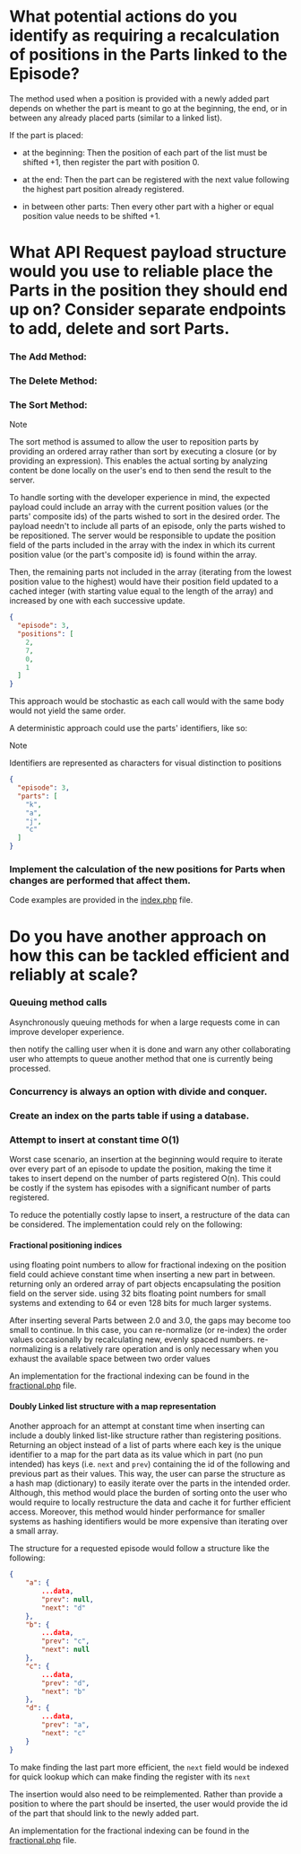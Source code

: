 # What potential actions do you identify as requiring a recalculation of positions in the Parts linked to the Episode?

The method used when a position is provided with a newly added part depends on whether the part is meant to go at the beginning, the end, or in between any already placed parts (similar to a linked list).

If the part is placed:

* at the beginning: Then the position of each part of the list must be shifted +1, then register the part with position 0.

* at the end: Then the part can be registered with the next value following the highest part position already registered.

* in between other parts: Then every other part with a higher or equal position value needs to be shifted +1.

# What API Request payload structure would you use to reliable place the Parts in the position they should end up on? Consider separate endpoints to add, delete and sort Parts.

### The Add Method:

### The Delete Method:

### The Sort Method:

> [!NOTE] 
> The sort method is assumed to allow the user to reposition parts by providing
> an ordered array rather than sort by executing a closure (or by providing an
> expression). This enables the actual sorting by analyzing content be done
> locally on the user's end to then send the result to the server.

To handle sorting with the developer experience in mind, the expected payload could include an array with the current position values (or the parts' composite ids) of the parts wished to sort in the desired order. The payload needn't to include all parts of an episode, only the parts wished to be repositioned. The server would be responsible to update the position field of the parts included in the array with the index in which its current position value (or the part's composite id) is found within the array.

Then, the remaining parts not included in the array (iterating from the lowest position value to the highest) would have their position field updated to a cached integer (with starting value equal to the length of the array) and increased by one with each successive update.

```JSON
{
  "episode": 3,
  "positions": [
    2,
    7,
    0,
    1
  ]
}
```

This approach would be stochastic as each call would with the same body would not yield the same order.

A deterministic approach could use the parts' identifiers, like so:

> [!NOTE]  
> Identifiers are represented as characters for visual distinction to positions

```JSON
{
  "episode": 3,
  "parts": [
    "k",
    "a",
    "j",
    "c"
  ]
}
```

### Implement the calculation of the new positions for Parts when changes are performed that affect them.

Code examples are provided in the [index.php](./index.php) file.

# Do you have another approach on how this can be tackled efficient and reliably at scale?

### Queuing method calls 

Asynchronously queuing methods for when a large requests come in can improve developer experience. 

then notify the calling user when it is done and warn any other collaborating user who attempts to queue another method that one is currently being processed.

### Concurrency is always an option with divide and conquer.

### Create an index on the parts table if using a database.

### Attempt to insert at constant time O(1)

Worst case scenario, an insertion at the beginning would require to iterate over every part of an episode to update the position, making the time it takes to insert depend on the number of parts registered O(n). This could be costly if the system has episodes with a significant number of parts registered.

To reduce the potentially costly lapse to insert, a restructure of the data can be considered. The implementation could rely on the following:

#### Fractional positioning indices

using floating point numbers to allow for fractional indexing on the position field could achieve constant time when inserting a new part in between. returning only an ordered array of part objects encapsulating the position field on the server side. using 32 bits floating point numbers for small systems and extending to 64 or even 128 bits for much larger systems.

After inserting several Parts between 2.0 and 3.0, the gaps may become too small to continue. In this case, you can re-normalize (or re-index) the order values occasionally by recalculating new, evenly spaced numbers.
re-normalizing is a relatively rare operation and is only necessary when you exhaust the available space between two order values

An implementation for the fractional indexing can be found in the [fractional.php](./fractional.php) file.

#### Doubly Linked list structure with a map representation

Another approach for an attempt at constant time when inserting can include a doubly linked list-like structure rather than registering positions. Returning an object instead of a list of parts where each key is the unique identifier to a map for the part data as its value which in part (no pun intended) has keys (i.e. `next` and `prev`) containing the id of the following and previous part as their values. This way, the user can parse the structure as a hash map (dictionary) to easily iterate over the parts in the intended order. Although, this method would place the burden of sorting onto the user who would require to locally restructure the data and cache it for further efficient access. Moreover, this method would hinder performance for smaller systems as hashing identifiers would be more expensive than iterating over a small array.

The structure for a requested episode would follow a structure like the following:
```JSON
{
    "a": {
        ...data,
        "prev": null,
        "next": "d"
    },
    "b": {
        ...data,
        "prev": "c",
        "next": null
    },
    "c": {
        ...data,
        "prev": "d",
        "next": "b"
    },
    "d": {
        ...data,
        "prev": "a",
        "next": "c"
    }
}
```

To make finding the last part more efficient, the `next` field would be indexed for quick lookup which can make finding the register with its `next`

The insertion would also need to be reimplemented. Rather than provide a position to where the part should be inserted, the user would provide the id of the part that should link to the newly added part.

An implementation for the fractional indexing can be found in the [fractional.php](./fractional.php) file.

